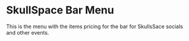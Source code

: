 # SkullSpace Bar Menu 

This is the menu with the items pricing for the bar for SkullsSace socials and other events.

